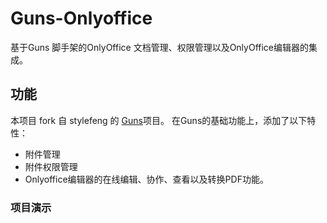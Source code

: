 # Guns-Onlyoffice 

基于Guns 脚手架的OnlyOffice 文档管理、权限管理以及OnlyOffice编辑器的集成。

## 功能
本项目 fork 自 stylefeng 的 [Guns](https://gitee.com/stylefeng/guns/)项目。
在Guns的基础功能上，添加了以下特性：
- 附件管理
- 附件权限管理
- Onlyoffice编辑器的在线编辑、协作、查看以及转换PDF功能。


### 项目演示

